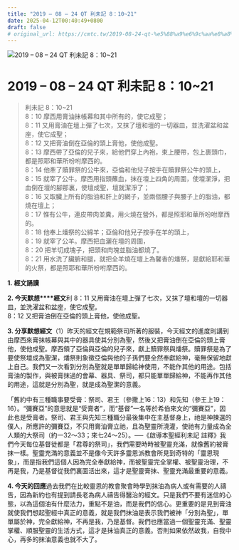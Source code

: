 ```yaml
---
title: "2019 – 08 – 24 QT 利未記 8：10~21"
date: 2025-04-12T00:40:49+0800
draft: false
# original_url: https://cmtc.tw/2019-08-24-qt-%e5%88%a9%e6%9c%aa%e8%a8%98-8%ef%bc%9a1021
---
```


![2019 – 08 – 24 QT 利未記 8：10\~21](/images/qt.jpg   "2019 – 08 – 24 QT 利未記 8：10\~21")

# 2019 – 08 – 24 QT 利未記 8：10\~21

> 利未記 8：10\~21  
> 8：10 摩西用膏油抹帳幕和其中所有的，使它成聖；  
> 8：11 又用膏油在壇上彈了七次，又抹了壇和壇的一切器皿，並洗濯盆和盆座，使它成聖；  
> 8：12 又把膏油倒在亞倫的頭上膏他，使他成聖。  
> 8：13 摩西帶了亞倫的兒子來，給他們穿上內袍，束上腰帶，包上裹頭巾，都是照耶和華所吩咐摩西的。  
> 8：14 他牽了贖罪祭的公牛來，亞倫和他兒子按手在贖罪祭公牛的頭上，  
> 8：15 就宰了公牛。摩西用指頭蘸血，抹在壇上四角的周圍，使壇潔淨，把血倒在壇的腳那裏，使壇成聖，壇就潔淨了；  
> 8：16 又取臟上所有的脂油和肝上的網子，並兩個腰子與腰子上的脂油，都燒在壇上；  
> 8：17 惟有公牛，連皮帶肉並糞，用火燒在營外，都是照耶和華所吩咐摩西的。  
> 8：18 他奉上燔祭的公綿羊；亞倫和他兒子按手在羊的頭上，  
> 8：19 就宰了公羊。摩西把血灑在壇的周圍，  
> 8：20 把羊切成塊子，把頭和肉塊並脂油都燒了。  
> 8：21 用水洗了臟腑和腿，就把全羊燒在壇上為馨香的燔祭，是獻給耶和華的火祭，都是照耶和華所吩咐摩西的。

**1.** **經文誦讀**

**2. 今天默想****經文**利 8：11 又用膏油在壇上彈了七次，又抹了壇和壇的一切器皿，並洗濯盆和盆座，使它成聖。  
8：12 又把膏油倒在亞倫的頭上膏他，使他成聖。

**3. 分享默想經文**（1）昨天的經文在規範祭司所著的服裝，今天經文的進度則講到由摩西來膏抹帳幕與其中的器具使其分別為聖，然後又把膏油倒在亞倫的頭上膏他，使他成聖。摩西領了亞倫與亞倫的兒子來，獻上贖罪祭與燔祭。贖罪祭是為了要使祭壇成為聖潔，燔祭則象徵亞倫與他的子孫們要全然奉獻給神，毫無保留地獻上自己。我們又一次看到分別為聖就是單單歸給神使用，不能作其他的用途。包括膏油的製作，與被膏抹過的會幕、器具、祭司，都只能單單歸給神，不能再作其他的用途，這就是分別為聖，就是成為聖潔的意義。

「舊約中有三種職事要受膏：祭司、君王（參撒上16：13）和先知（參王上19：16）。“彌賽亞”的意思就是“受膏者”，而“基督”一名等於希伯來文的“彌賽亞”，因此也是受膏者。祭司、君王與先知三種職分最後集中在主基督身上，祂是神揀選的僕人，所應許的彌賽亞，不只用膏油膏立祂，且為聖靈所澆灌，使祂有力量成為全人類的大祭司（約一32～33；來七24～25）。──《啟導本聖經利未記 註釋》我們今天每位基督徒都是「君尊的祭司」，我們需要時時被聖靈充滿，就像舊約被膏抹一樣。聖靈充滿的意義並不是像今天許多靈恩派教會所見到奇特的「靈恩現象」，而是指我們這個人因為完全奉獻給神，而被聖靈完全掌權、被聖靈治理，不再是我，乃是基督從我們裏面活出來，這才是聖靈膏抹、聖靈充滿最重要的意義。

**4. 今天的回應**過去我們在比較靈恩的教會聚會時學到抹油為病人或有需要的人禱告，因為新約也有提到請長老為病人禱告得醫治的經文。只是我們不要有迷信的心態，以為這個油有什麼法力，重點不是油，而是我們的信心。更重要的是見到膏油就使我們想起聖經中真正的意義，就是我們抹油是表示我們被神「分別為聖」，單單屬於神，完全獻給神，不再是我，乃是基督。我們也應當過一個聖靈充滿、聖靈掌權、順服聖靈的生活方式，這才是抹油真正的意義。否則如果依然故我，自我中心，再多的抹油意義也就不大了。